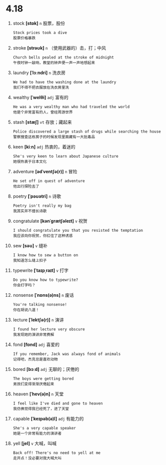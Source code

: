 # 4.18



1. stock **[stɒk]** `n` 股票，股份
    ```
    Stock prices took a dive
    股票价格暴跌
    ```

2. stroke **[strəʊk]** `n` （使用武器的）击，打；中风
    ```
    Church bells pealed at the stroke of midnight
    午夜时钟一敲响，教堂的钟声便一声一声地想起来
    ```

3. laundry **[ˈlɔːndri]** `n` 洗衣房
    ```
    We had to have the washing done at the laundry
    我们不得不把衣服放在洗衣房里洗
    ```

4. wealthy **[ˈwelθi]** `adj` 富有的
    ```
    He was a very wealthy man who had traveled the world
    他是个非常富有的人，曾经周游世界
    ```

5. stash **[stæʃ]** `vt` 存放；藏起来
    ```
    Police discovered a large stash of drugs while searching the house
    警察搜查这栋房子的时候发现里面藏有一大批毒品
    ```

6. keen **[kiːn]** `adj` 热衷的，着迷的
    ```
    She's very keen to learn about Japanese culture
    她很热衷于日本文化
    ```

7. adventure **[ədˈventʃə(r)]** `n` 冒险
    ```
    He set off in quest of adventure
    他出行探险去了
    ```

8. poetry **[ˈpəʊətri]** `n` 诗歌
    ```
    Poetry isn't really my bag
    我其实并不擅长诗歌
    ```

9. congratulate **[kənˈɡrætʃəleɪt]** `v` 祝贺
    ```
    I should congratulate you that you resisted the temptation
    我应该向你祝贺，你扛住了这种诱惑
    ```

10. sew **[səʊ]** `v` 缝补
    ```
    I know how to sew a button on
    我知道怎么缝上扣子
    ```

11. typewrite **[ˈtaɪpˌraɪt]** `v` 打字
    ```
    Do you know how to typewrite?
    你会打字吗？
    ```

12. nonsense **[ˈnɒns(ə)ns]** `n` 废话
    ```
    You're talking nonsense!
    你在胡说八道！
    ```

13. lecture **[ˈlektʃə(r)]** `n` 演讲
    ```
    I found her lecture very obscure
    我发现她的演讲非常费解
    ```

14. fond **[fɒnd]** `adj` 喜爱的
    ```
    If you remember, Jack was always fond of animals
    记得吧，杰克总是喜欢动物
    ```

15. bored **[bɔːd]** `adj` 无聊的；厌倦的
    ```
    The boys were getting bored
    男孩们变得渐渐厌倦起来
    ```

16. heaven **[ˈhev(ə)n]** `n` 天堂
    ```
    I feel like I've died and gone to heaven
    我仿佛觉得我已经死了，进了天堂
    ```

17. capable **[ˈkeɪpəb(ə)l]** `adj` 有能力的
    ```
    She's a very capable speaker
    她是一个非常有能力的演讲者
    ```

18. yell **[jel]** `v` 大喊，叫喊
    ```
    Back off! There's no need to yell at me
    走开点！没必要对我大喊大叫
    ```
